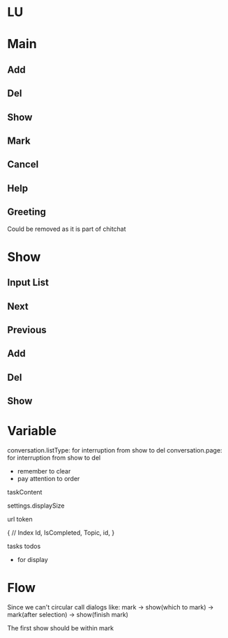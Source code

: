 # LU

# Main

## Add
## Del
## Show
## Mark
## Cancel
## Help
## Greeting
Could be removed as it is part of chitchat

# Show
## Input List

## Next
## Previous

## Add
## Del
## Show

# Variable
conversation.listType: for interruption from show to del
conversation.page: for interruption from show to del
- remember to clear
- pay attention to order

taskContent

settings.displaySize

url
token

{
    // Index
    Id,
    IsCompleted,
    Topic,
    id,
}

tasks
todos
- for display

# Flow

Since we can't circular call dialogs like:
    mark -> show(which to mark) -> mark(after selection) -> show(finish mark)

The first show should be within mark
